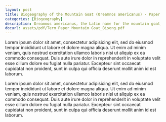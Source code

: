 ```yaml
---
layout: post
title: Biogeography of the Mountain Goat (Oreamnos americanus) - Paper
categories: [Biogeography]
description: Oreamnos americanus, the Latin name for the mountain goat, is an even-toed ungulate, belonging to the order Artiodactyla (Festa-Bianchet M., 2008). Despite having “goat” in its name, the mountain goat is not a true goat, but belongs to the family Bovidae which comprises of animals like gazelles, cattle, and antelopes, however, it belongs to the subfamily of Caprinae (goat- antelopes), which is comprised of 32 other species including the true goats, the chamois, muskox, and sheep (Festa-Bianchet M., 2008).
docurl: assets/pdf/Term_Paper_Mountain Goat_Bisong.pdf
---
```


Lorem ipsum dolor sit amet,  consectetur adipisicing elit,  sed do eiusmod tempor incididunt ut labore et dolore magna aliqua. Ut enim ad minim veniam,  quis nostrud exercitation ullamco laboris nisi ut aliquip ex ea commodo consequat. Duis aute irure dolor in reprehenderit in voluptate velit esse cillum dolore eu fugiat nulla pariatur. Excepteur sint occaecat cupidatat non proident,  sunt in culpa qui officia deserunt mollit anim id est laborum.

Lorem ipsum dolor sit amet,  consectetur adipisicing elit,  sed do eiusmod tempor incididunt ut labore et dolore magna aliqua. Ut enim ad minim veniam,  quis nostrud exercitation ullamco laboris nisi ut aliquip ex ea commodo consequat. Duis aute irure dolor in reprehenderit in voluptate velit esse cillum dolore eu fugiat nulla pariatur. Excepteur sint occaecat cupidatat non proident,  sunt in culpa qui officia deserunt mollit anim id est laborum.
